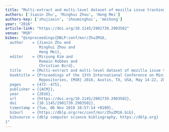 ```yaml
---
title: "Multi-extract and multi-level dataset of mozilla issue tracking history"
authors: ['Jiaxin Zhu', 'Minghui Zhou', 'Hong Mei']
authors-key: ['zhujiaxin', 'zhouminghui', 'meihong']
year: "2016"
article-link: "https://doi.org/10.1145/2901739.2903502"
venue: "MSR"
bibex: "@inproceedings{DBLP:conf/msr/ZhuZM16,
  author    = {Jiaxin Zhu and
               Minghui Zhou and
               Hong Mei},
  editor    = {Miryung Kim and
               Romain Robbes and
               Christian Bird},
  title     = {Multi-extract and multi-level dataset of mozilla issue tracking history},
  booktitle = {Proceedings of the 13th International Conference on Mining Software
               Repositories, {MSR} 2016, Austin, TX, USA, May 14-22, 2016},
  pages     = {472--475},
  publisher = {{ACM}},
  year      = {2016},
  url       = {https://doi.org/10.1145/2901739.2903502},
  doi       = {10.1145/2901739.2903502},
  timestamp = {Tue, 06 Nov 2018 16:57:14 +0100},
  biburl    = {https://dblp.org/rec/conf/msr/ZhuZM16.bib},
  bibsource = {dblp computer science bibliography, https://dblp.org}
}"
---
```


